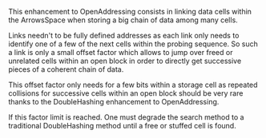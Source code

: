 This enhancement to OpenAddressing consists in linking data cells within the ArrowsSpace when storing a big chain of data among many cells.

Links needn't to be fully defined addresses as each link only needs to identify one of a few of the next cells within the probing sequence. So such a link is only a small offset factor which allows to jump over freed or unrelated cells within an open block in order to directly get successive pieces of a coherent chain of data.

This offset factor only needs for a few bits within a storage cell as repeated collisions for successive cells within an open block should be very rare thanks to the DoubleHashing enhancement to OpenAddressing.

If this factor limit is reached. One must degrade the search method to a traditional DoubleHashing method until a free or stuffed cell is found.